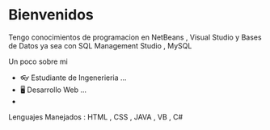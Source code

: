 # Bienvenidos 

Tengo conocimientos de programacion en NetBeans , Visual Studio y Bases de Datos ya sea con SQL Management Studio , MySQL 
 
Un poco sobre mi 
 
- 👓 Estudiante de Ingenerieria ...
- 🖥️ Desarrollo Web ...
- 

Lenguajes Manejados : HTML , CSS , JAVA , VB , C#


